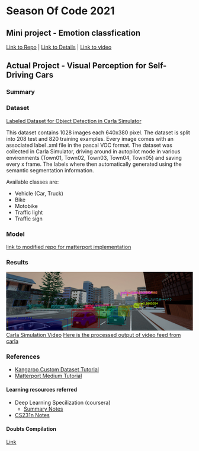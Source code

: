 # Season Of Code 2021

## Mini project - Emotion classfication
[Link to Repo](https://github.com/tejalbarnwal/soc_mini_project) | [Link to Details](https://github.com/tejalbarnwal/soc_mini_project/blob/main/README.md) | [Link to video](https://github.com/tejalbarnwal/soc_mini_project/blob/main/model1.webm)

## Actual Project - Visual Perception for Self-Driving Cars

### Summary

### Dataset
[Labeled Dataset for Object Detection in Carla Simulator](https://github.com/DanielHfnr/Carla-Object-Detection-Dataset)

This dataset contains 1028 images each 640x380 pixel. The dataset is split into 208 test and 820 training examples. Every image comes with an associated label .xml file in the pascal VOC format. The dataset was collected in Carla Simulator, driving around in autopilot mode in various environments (Town01, Town02, Town03, Town04, Town05) and saving every x frame. The labels where then automatically generated using the semantic segmentation information.

Available classes are:
- Vehicle (Car, Truck)
- Bike
- Motobike
- Traffic light
- Traffic sign
### Model



[link to modified repo for matterport implementation](https://github.com/tejalbarnwal/Mask-RCNN-TF2)

### Results
![](https://github.com/tejalbarnwal/SOC_2021_tejal/blob/master/mrcnn/download.png)
[Carla Simulation Video](https://drive.google.com/file/d/1lmiAUN94LuqhgVgQ7zb1dV2t2bEb-LI9/view?usp=sharing)
[Here is the processed output of video feed from carla](https://github.com/tejalbarnwal/SOC_2021_tejal/blob/master/mrcnn/teju.avi)

### References
- [Kangaroo Custom Dataset Tutorial](https://youtu.be/Y53PtAVoyP4)
- [Matterport Medium Tutorial](https://engineering.matterport.com/splash-of-color-instance-segmentation-with-mask-r-cnn-and-tensorflow-7c761e238b46)

#### Learning resources referred
- Deep Learning Specilization (coursera)
  - [Summary Notes](https://github.com/mbadry1/DeepLearning.ai-Summary)
- [CS231n Notes](https://cs231n.github.io/neural-networks-2/#reg)


#### Doubts Compilation
[Link](https://docs.google.com/document/d/1G34XBUqa_HuWPvSbZJ0EKgc2Q5We5AzHsFpnodDDvWw/edit?usp=sharing)
